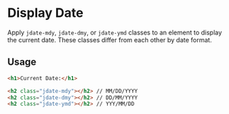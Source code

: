 # Display Date

Apply `jdate-mdy`, `jdate-dmy`, or `jdate-ymd` classes to an element to display the current date. These classes differ from each other by date format.

## Usage

```html
<h1>Current Date:</h1>

<h2 class="jdate-mdy"></h2> // MM/DD/YYYY
<h2 class="jdate-dmy"></h2> // DD/MM/YYYY
<h2 class="jdate-ymd"></h2> // YYY/MM/DD
```
